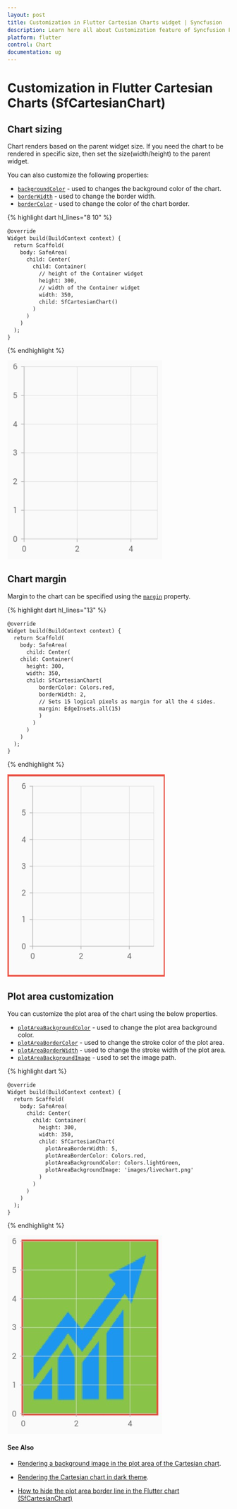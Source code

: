 ```yaml
---
layout: post
title: Customization in Flutter Cartesian Charts widget | Syncfusion 
description: Learn here all about Customization feature of Syncfusion Flutter Cartesian Charts (SfCartesianChart) widget and more.
platform: flutter
control: Chart
documentation: ug
---
```


# Customization in Flutter Cartesian Charts (SfCartesianChart)

## Chart sizing

Chart renders based on the parent widget size. If you need the chart to be rendered in specific size, then set the size(width/height) to the parent widget.

You can also customize the following properties:
* [`backgroundColor`](https://pub.dev/documentation/syncfusion_flutter_charts/latest/charts/SfCartesianChart/backgroundColor.html) - used to changes the background color of the chart.
* [`borderWidth`](https://pub.dev/documentation/syncfusion_flutter_charts/latest/charts/CartesianSeries/borderWidth.html) - used to change the border width.
* [`borderColor`](https://pub.dev/documentation/syncfusion_flutter_charts/latest/charts/CartesianSeries/borderColor.html) - used to change the color of the chart border.
 
{% highlight dart hl_lines="8 10" %} 

    @override
    Widget build(BuildContext context) {
      return Scaffold(
        body: SafeArea(
          child: Center(
            child: Container(
              // height of the Container widget
              height: 300, 
              // width of the Container widget
              width: 350,  
              child: SfCartesianChart()
            )
          )
        )
      );
    }

{% endhighlight %}

![Chart size](images/appearance/chart_sizing.jpg)

## Chart margin

Margin to the chart can be specified using the [`margin`](https://pub.dev/documentation/syncfusion_flutter_charts/latest/charts/SfCartesianChart/margin.html) property.

{% highlight dart hl_lines="13" %} 

    @override
    Widget build(BuildContext context) {
      return Scaffold(
        body: SafeArea(
          child: Center(
        child: Container(
          height: 300, 
          width: 350, 
          child: SfCartesianChart(
              borderColor: Colors.red,
              borderWidth: 2,
              // Sets 15 logical pixels as margin for all the 4 sides.
              margin: EdgeInsets.all(15)
              )
            )
          )
        )
      );
    }

{% endhighlight %}

![Chart Margin](images/appearance/chart_margin.jpg)

## Plot area customization

You can customize the plot area of the chart using the below properties.

* [`plotAreaBackgroundColor`](https://pub.dev/documentation/syncfusion_flutter_charts/latest/charts/SfCartesianChart/plotAreaBackgroundColor.html) - used to change the plot area background color.
* [`plotAreaBorderColor`](https://pub.dev/documentation/syncfusion_flutter_charts/latest/charts/SfCartesianChart/plotAreaBorderColor.html) - used to change the stroke color of the plot area.
* [`plotAreaBorderWidth`](https://pub.dev/documentation/syncfusion_flutter_charts/latest/charts/SfCartesianChart/plotAreaBorderWidth.html) - used to change the stroke width of the plot area.
* [`plotAreaBackgroundImage`](https://pub.dev/documentation/syncfusion_flutter_charts/latest/charts/SfCartesianChart/plotAreaBackgroundImage.html) - used to set the image path.

{% highlight dart %} 

    @override
    Widget build(BuildContext context) {
      return Scaffold(
        body: SafeArea(
          child: Center(
            child: Container(
              height: 300, 
              width: 350, 
              child: SfCartesianChart(
                plotAreaBorderWidth: 5,
                plotAreaBorderColor: Colors.red,
                plotAreaBackgroundColor: Colors.lightGreen,
                plotAreaBackgroundImage: 'images/livechart.png'
              )
            )
          )
        )
      );
    }

{% endhighlight %}

![Chart plot area](images/appearance/plot_area_customization.jpg)

#### See Also

* [Rendering a background image in the plot area of the Cartesian chart](https://www.syncfusion.com/kb/11049/how-to-render-the-cartesian-chart-sfcartesianchart-with-background-image-for-plot-area).

* [Rendering the Cartesian chart in dark theme](https://www.syncfusion.com/kb/11025/how-to-render-the-flutter-cartesian-chart-sfcartesianchart-in-dark-theme).

* [How to hide the plot area border line in the Flutter chart (SfCartesianChart)](https://www.syncfusion.com/kb/12573/how-to-hide-the-plot-area-border-line-in-the-flutter-chart-sfcartesianchart)